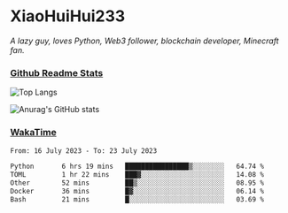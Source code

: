 # XiaoHuiHui233

*A lazy guy, loves Python, Web3 follower, blockchain developer, Minecraft fan.*

### [Github Readme Stats](https://github.com/anuraghazra/github-readme-stats)

![Top Langs](https://github-readme-stats.vercel.app/api/top-langs/?username=XiaoHuiHui233&layout=compact&theme=github_dark)

![Anurag's GitHub stats](https://github-readme-stats.vercel.app/api?username=XiaoHuiHui233&show_icons=true&theme=github_dark)

### [WakaTime](https://wakatime.com)

<!--START_SECTION:waka-->

```txt
From: 16 July 2023 - To: 23 July 2023

Python       6 hrs 19 mins   ████████████████▒░░░░░░░░   64.74 %
TOML         1 hr 22 mins    ███▓░░░░░░░░░░░░░░░░░░░░░   14.08 %
Other        52 mins         ██▒░░░░░░░░░░░░░░░░░░░░░░   08.95 %
Docker       36 mins         █▓░░░░░░░░░░░░░░░░░░░░░░░   06.14 %
Bash         21 mins         █░░░░░░░░░░░░░░░░░░░░░░░░   03.69 %
```

<!--END_SECTION:waka-->
